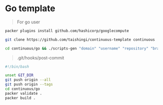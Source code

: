 # Go template

> For go user

```bash
packer plugins install github.com/hashicorp/googlecompute
```

```bash
git clone https://github.com/taishingi/continuous-template continuous
```

```bash
cd continuous/go && ./scripts-gen "domain" "username" "repository" "branch" "cpu"
```

> .git/hooks/post-commit

```bash
#!/bin/bash

unset GIT_DIR
git push origin --all
git push origin --tags
cd continuous/go
packer validate .
packer build .
```
